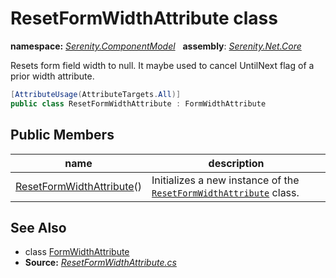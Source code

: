 # ResetFormWidthAttribute class
**namespace:** *[Serenity.ComponentModel](../README.md#serenity.componentmodel-namespace)*   **assembly**: *[Serenity.Net.Core](../README.md)*

Resets form field width to null. It maybe used to cancel UntilNext flag of a prior width attribute.

```csharp
[AttributeUsage(AttributeTargets.All)]
public class ResetFormWidthAttribute : FormWidthAttribute
```

## Public Members

| name | description |
| --- | --- |
| [ResetFormWidthAttribute](ResetFormWidthAttribute/ResetFormWidthAttribute.md)() | Initializes a new instance of the [`ResetFormWidthAttribute`](ResetFormWidthAttribute.md) class. |

## See Also

* class [FormWidthAttribute](FormWidthAttribute.md)
* **Source:** *[ResetFormWidthAttribute.cs](https://github.com/serenity-is/Serenity/blob/master/src/Serenity.Net.Core/ComponentModel/PropertyGrid/Layout/ResetFormWidthAttribute.cs)*